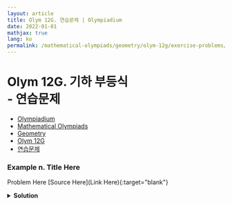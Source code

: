 ```yaml
---
layout: article
title: Olym 12G. 연습문제 | Olympiadium
date: 2022-01-01
mathjax: true
lang: ko
permalink: /mathematical-olympiads/geometry/olym-12g/exercise-problems/
---
```

# Olym 12G. 기하 부등식 <br> <ssup> - 연습문제</ssup>

<ul class="breadcrumb">
	<li><a href="{{ site.homeurl }}">Olympiadium</a></li> 
	<li><a href="{{ site.homeurl }}mathematical-olympiads/">Mathematical Olympiads</a></li> 
	<li><a href="{{ site.homeurl }}mathematical-olympiads/geometry/">Geometry</a></li> 
	<li><a href="{{ site.homeurl }}mathematical-olympiads/geometry/olym-12g/">Olym 12G</a></li> 
	<li><a href="{{ site.homeurl }}mathematical-olympiads/geometry/olym-12g/exercise-problems/">연습문제</a></li>
</ul>

### Example n. Title Here
<skyblueboard> Problem Here </skyblueboard>
[Source Here](Link Here){:target="blank"}
<pinkborder><details>
<summary><b>Solution</b></summary>
Solution Here. 
</details></pinkborder>

